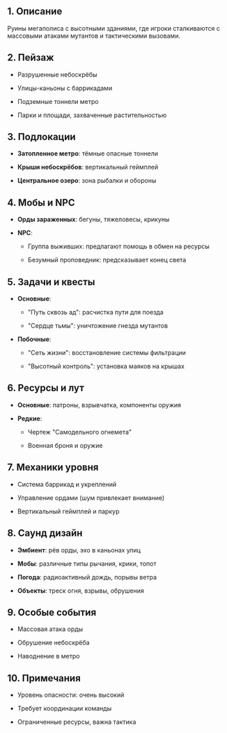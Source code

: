## 1. Описание

Руины мегаполиса с высотными зданиями, где игроки сталкиваются с массовыми атаками мутантов и тактическими вызовами.

## 2. Пейзаж

- Разрушенные небоскрёбы
    
- Улицы-каньоны с баррикадами
    
- Подземные тоннели метро
    
- Парки и площади, захваченные растительностью
    

## 3. Подлокации

- **Затопленное метро**: тёмные опасные тоннели
    
- **Крыши небоскрёбов**: вертикальный геймплей
    
- **Центральное озеро**: зона рыбалки и обороны
    

## 4. Мобы и NPC

- **Орды зараженных**: бегуны, тяжеловесы, крикуны
    
- **NPC**:
    
    - Группа выживших: предлагают помощь в обмен на ресурсы
        
    - Безумный проповедник: предсказывает конец света
        

## 5. Задачи и квесты

- **Основные**:
    
    - "Путь сквозь ад": расчистка пути для поезда
        
    - "Сердце тьмы": уничтожение гнезда мутантов
        
- **Побочные**:
    
    - "Сеть жизни": восстановление системы фильтрации
        
    - "Высотный контроль": установка маяков на крышах
        

## 6. Ресурсы и лут

- **Основные**: патроны, взрывчатка, компоненты оружия
    
- **Редкие**:
    
    - Чертеж "Самодельного огнемета"
        
    - Военная броня и оружие
        

## 7. Механики уровня

- Система баррикад и укреплений
    
- Управление ордами (шум привлекает внимание)
    
- Вертикальный геймплей и паркур
    

## 8. Саунд дизайн

- **Эмбиент**: рёв орды, эхо в каньонах улиц
    
- **Мобы**: различные типы рычания, крики, топот
    
- **Погода**: радиоактивный дождь, порывы ветра
    
- **Объекты**: треск огня, взрывы, обрушения
    

## 9. Особые события

- Массовая атака орды
    
- Обрушение небоскрёба
    
- Наводнение в метро
    

## 10. Примечания

- Уровень опасности: очень высокий
    
- Требует координации команды
    
- Ограниченные ресурсы, важна тактика